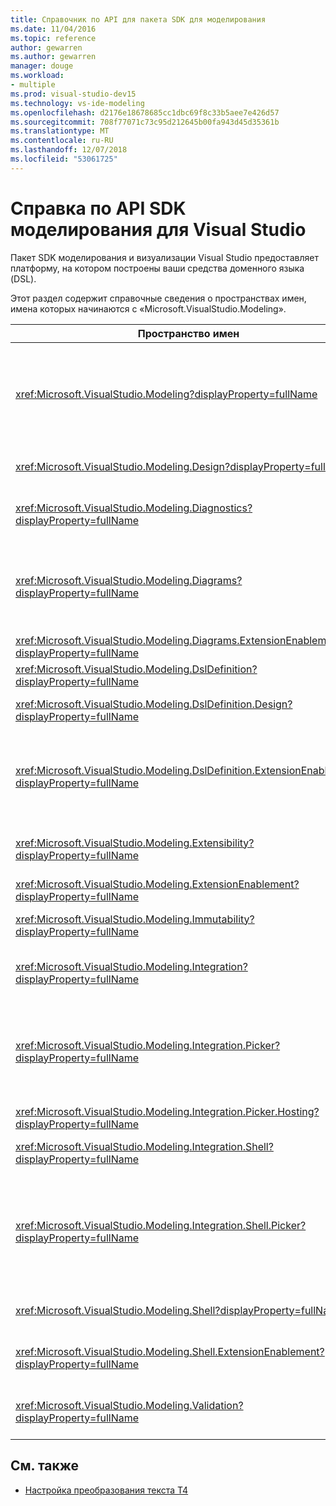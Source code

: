 ```yaml
---
title: Справочник по API для пакета SDK для моделирования
ms.date: 11/04/2016
ms.topic: reference
author: gewarren
ms.author: gewarren
manager: douge
ms.workload:
- multiple
ms.prod: visual-studio-dev15
ms.technology: vs-ide-modeling
ms.openlocfilehash: d2176e18678685cc1dbc69f8c33b5aee7e426d57
ms.sourcegitcommit: 708f77071c73c95d212645b00fa943d45d35361b
ms.translationtype: MT
ms.contentlocale: ru-RU
ms.lasthandoff: 12/07/2018
ms.locfileid: "53061725"
---
```

# <a name="api-reference-for-modeling-sdk-for-visual-studio"></a>Справка по API SDK моделирования для Visual Studio

Пакет SDK моделирования и визуализации Visual Studio предоставляет платформу, на котором построены ваши средства доменного языка (DSL).

Этот раздел содержит справочные сведения о пространствах имен, имена которых начинаются с «Microsoft.VisualStudio.Modeling».

|Пространство имен|Content|
|-|-|
|<xref:Microsoft.VisualStudio.Modeling?displayProperty=fullName>|Классы, такие как ModelElement, который является базовым классом для всех доменных классов, определенных вами в DSL.|
|<xref:Microsoft.VisualStudio.Modeling.Design?displayProperty=fullName>|Классы, которые являются частью определения DSL.|
|<xref:Microsoft.VisualStudio.Modeling.Diagnostics?displayProperty=fullName>|Модель средства просмотра Store и производительности средств оценки.|
|<xref:Microsoft.VisualStudio.Modeling.Diagrams?displayProperty=fullName>|Классы, такие как ShapeElement, который является базовым классом для всех фигур, которые определяют в DSL.|
|<xref:Microsoft.VisualStudio.Modeling.Diagrams.ExtensionEnablement?displayProperty=fullName>|Жест "и" Выбор методов.|
|<xref:Microsoft.VisualStudio.Modeling.DslDefinition?displayProperty=fullName>|API конструктора определения DSL.|
|<xref:Microsoft.VisualStudio.Modeling.DslDefinition.Design?displayProperty=fullName>|Внутренние классы конструктора определения DSL.|
|<xref:Microsoft.VisualStudio.Modeling.DslDefinition.ExtensionEnablement?displayProperty=fullName>|Атрибуты, которые дают возможность расширение конструктора доменного языка с помощью команд, жестов и проверки.|
|<xref:Microsoft.VisualStudio.Modeling.Extensibility?displayProperty=fullName>|Методы расширения для ModelElement, которые реализуют расширения DSL.|
|<xref:Microsoft.VisualStudio.Modeling.ExtensionEnablement?displayProperty=fullName>|Атрибуты расширения|
|<xref:Microsoft.VisualStudio.Modeling.Immutability?displayProperty=fullName>|Позволяет сделать части модели только для чтения.|
|<xref:Microsoft.VisualStudio.Modeling.Integration?displayProperty=fullName>|API Modelbus, который поможет вам интегрировать различные модели.|
|<xref:Microsoft.VisualStudio.Modeling.Integration.Picker?displayProperty=fullName>|Диалоговое окно, которое позволяет пользователям переходить к моделям и элементам следует создавать ссылки Modelbus.|
|<xref:Microsoft.VisualStudio.Modeling.Integration.Picker.Hosting?displayProperty=fullName>|Служба выбора.|
|<xref:Microsoft.VisualStudio.Modeling.Integration.Shell?displayProperty=fullName>|Платформа адаптеров Modelbus для Visual Studio.|
|<xref:Microsoft.VisualStudio.Modeling.Integration.Shell.Picker?displayProperty=fullName>|Диалоговое окно Выбор, позволяющий пользователям переходить к моделям и элементам следует создавать ссылки Modelbus.|
|<xref:Microsoft.VisualStudio.Modeling.Shell?displayProperty=fullName>|Интерфейс между доменными и Visual Studio.|
|<xref:Microsoft.VisualStudio.Modeling.Shell.ExtensionEnablement?displayProperty=fullName>|Позволяет определить контекстном меню команд.|
|<xref:Microsoft.VisualStudio.Modeling.Validation?displayProperty=fullName>|Позволяет определить ограничения проверки.|

## <a name="see-also"></a>См. также

- [Настройка преобразования текста T4](../modeling/customizing-t4-text-transformation.md)
